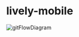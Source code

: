 # lively-mobile
![gitFlowDiagram](https://user-images.githubusercontent.com/49335801/231667817-9f676011-7327-4228-8eec-52f7f05326bb.jpg)

